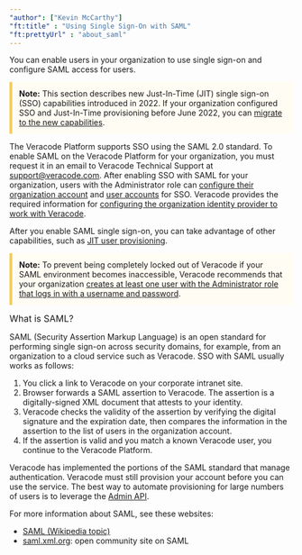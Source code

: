 ```yaml
---
"author": ["Kevin McCarthy"]
"ft:title" : "Using Single Sign-On with SAML"
"ft:prettyUrl" : "about_saml"
---
```


You can enable users in your organization to use single sign-on and configure SAML access for users.

<p style="background-color:#FFFCF3; padding: 12px; border-left: 5px solid #F7CD55;">
<b>Note:</b> This section describes new Just-In-Time (JIT) single sign-on (SSO) capabilities introduced in 2022. If your organization configured SSO and Just-In-Time provisioning before June 2022, you can <a href="https://docs.veracode.com/r/Migrate_to_JIT_Provisioning_for_SSO">migrate to the new capabilities</a>.
</p>

The Veracode Platform supports SSO using the SAML 2.0 standard. To enable SAML on the Veracode Platform for your organization, you must request it in an email to Veracode Technical Support at support@veracode.com. After enabling SSO with SAML for your organization, users with the Administrator role can [configure their organization account](https://docs.veracode.com/r/Configuring_Your_Organization_Account_for_SAML) and [user accounts](https://docs.veracode.com/r/Configure_a_User_for_SAML_Access) for SSO. Veracode provides the required information for [configuring the organization identity provider to work with Veracode](https://docs.veracode.com/r/Configuring_Your_Organization_Identity_Provider_for_SAML).

After you enable SAML single sign-on, you can take advantage of other capabilities, such as [JIT user provisioning](https://docs.veracode.com/r/about_saml_selfregister).

<p style="background-color:#FFFCF3; padding: 12px; border-left: 5px solid #F7CD55;">
<b>Note:</b> To prevent being completely locked out of Veracode if your SAML environment becomes inaccessible, Veracode recommends that your organization <a href="https://docs.veracode.com/r/t_create_users">creates at least one user with the Administrator role that logs in with a username and password</a>.
</p>

<p><span style="font-size: medium;">What is SAML?</span></p>

SAML (Security Assertion Markup Language) is an open standard for performing single sign-on across security domains, for example, from an organization to a cloud service such as Veracode. SSO with SAML usually works as follows:

1.  You click a link to Veracode on your corporate intranet site.
2.  Browser forwards a SAML assertion to Veracode. The assertion is a digitally-signed XML document that attests to your identity.
3.  Veracode checks the validity of the assertion by verifying the digital signature and the expiration date, then compares the information in the assertion to the list of users in the organization account.
4.  If the assertion is valid and you match a known Veracode user, you continue to the Veracode Platform.

Veracode has implemented the portions of the SAML standard that manage authentication. Veracode must still provision your account before you can use the service. The best way to automate provisioning for large numbers of users is to leverage the [Admin API](https://docs.veracode.com/r/c_identity_create_human).

For more information about SAML, see these websites:

-   [SAML \(Wikipedia topic\)](http://en.wikipedia.org/wiki/SAML)
-   [saml.xml.org](http://saml.xml.org/): open community site on SAML